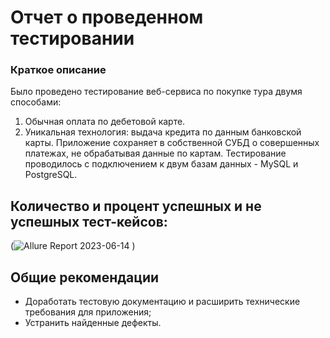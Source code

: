 # Отчет о проведенном тестировании
### Краткое описание
Было проведено тестирование веб-сервиса по покупке тура двумя способами:
1.	Обычная оплата по дебетовой карте.
2.	Уникальная технология: выдача кредита по данным банковской карты.
Приложение сохраняет в собственной СУБД о совершенных платежах, не обрабатывая данные по картам. 
Тестирование проводилось с подключением к двум базам данных - MySQL и PostgreSQL.

## Количество и процент успешных и не успешных тест-кейсов:
(![Allure Report 2023-06-14](https://github.com/Acdys/QA_Diploma/assets/117599789/ff101de7-db9a-41e1-8cd7-92993e3bc1cf)
)

## Общие рекомендации
- Доработать тестовую документацию и расширить технические требования для приложения;
- Устранить найденные дефекты.
